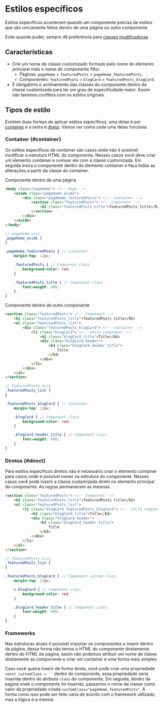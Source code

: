 # Estilos específicos
Estilos específicos acontecem quando um componente precisa de estilos que são unicamente feitos dentro de uma página ou outro componente.

Evite quando puder, sempre dê preferência para [classes modificadoras](/docs/guide/writing/modifiers.md).

## Características
- Crie um nome de classe customizado formado pelo nome do elemento principal mais o nome do componente filho.
  - Páginas: `pageHome` + `featuredPosts` = `pageHome_featuredPosts`.
  - Componentes: `featuredPosts` + `blogCard` = `featuredPosts_blogCard`.
- É obrigatório o aninhamento das classes do componente dentro da classe customizada para ter um grau de especificidade maior. Assim não teremos conflitos com os estilos originais.

## Tipos de estilo
Existem duas formas de aplicar estilos específicos, uma delas é por [container](#container) e a outra é [direta](#direct). Vamos ver como cada uma delas funciona.

### Container {#container}
Os estilos específicos de container são casos onde não é possível modificar a estrutura HTML do componente. Nesses casos você deve criar um elemento container e nomear ele com a classe customizada. Em seguida insira o componente dentro do elemento container e faça todas as alterações a partir da classe do container.

Componente dentro de uma página
```html
<body class="pageHome"> <!-- Page -->
	<aside class="pageHome_aside">
		<div class="pageHome_featuredPosts"> <!-- Container -->
			<section class="featuredPosts"> <!-- Component -->
				<h2 class="featuredPosts_title">featuredPosts title</h2>
			</section>
		</div>
	</aside>
</body>
```
```scss
// pageHome.scss
.pageHome_aside {
}

.pageHome_featuredPosts { // Container
	margin-top: 12px;

	.featuredPosts { // Component class
		background-color: red;
	}

	.featuredPosts_title { // Component class
		font-weight: 600;
	}
}	
```

Componente dentro de outro componente
```html
<section class="featuredPosts"> <!-- Component -->
	<h2 class="featuredPosts_title">featuredPosts title</h2>
	<ul class="featuredPosts_list">
		<div class="featuredPosts_blogCard"> <!-- container -->
			<li class="blogCard"> <!-- child component -->
				<h2 class="blogCard_title">Title</h2>
				<div class="blogCard_header">
					<h3 class="blogCard_header_title">
						Title
					</h3>
				</div>
			</li>
		</div>
	</ul>
</section>
```
```scss
// featuredPosts.scss
.featuredPosts_list {
}

.featuredPosts_blogCard { // Container
	margin-top: 12px;

	.blogCard { // Component class
		background-color: red;
	}

	.blogCard_header_title { // Component class
		font-weight: 600;
	}
}	
```
### Diretos {#direct}
Para estilos específicos diretos não é necessário criar o elemento container para casos onde é possível mexer na estrutura do componente. Nesses casos você pode inserir a classe customizada direto no elemento principal do componente. As regras permanecem as mesmas.

```html
<section class="featuredPosts"> <!-- Component -->
	<h2 class="featuredPosts_title">featuredPosts title</h2>
	<ul class="featuredPosts_list">
		<li class="blogCard featuredPosts_blogCard"> <!-- child component + custom class -->
			<h2 class="blogCard_title">Title</h2>
			<div class="blogCard_header">
				<h3 class="blogCard_header_title">
					Title
				</h3>
			</div>
		</li>
	</ul>
</section>
```
```scss
// featuredPosts.scss
.featuredPosts_list {
}

.featuredPosts_blogCard { // Component custom class
	margin-top: 12px;

	&.blogCard { // Component class
		background-color: red;
	}

	.blogCard_header_title { // Component class
		font-weight: 600;
	}
}	
```

### Frameworks
Nas estruturas atuais é possível importar os componentes e inserir dentro da página, dessa forma não temos o HTML do componente diretamente dentro do HTML da página, assim não podemos atribuir um nome de classe diretamente ao componente e criar um container é uma forma mais simples. 

Caso você queira inserir de forma direta, você pode criar uma propriedade `const customClass = ''` dentro do componente, essa propriedade seria inserida dentro do atributo `class` do componente. Em seguida, dentro da página onde o componente foi inserido, passamos o nome da classe como valor da propriedade criada `customClass="pageHome_featuredPosts"`. A forma como isso pode ser feito varia de acordo com o framework utilizado, mas a lógica é a mesma.